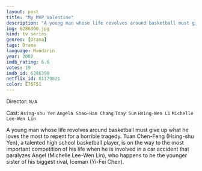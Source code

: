 ```yaml
---
layout: post
title: "My MVP Valentine"
description: "A young man whose life revolves around basketball must give up what he loves the most to repent for a horrible tragedy. Tuan Chen-Feng (Hsing-shu Yen), a talented high school basketball player, is on the way to the most important competition of his life when he is involved in a car accident that paralyzes Angel (Michelle Lee-Wen Lin), who happens to be the younger sister of his biggest rival, Iceman (Yi-Fei Chen)..."
img: 6286390.jpg
kind: tv series
genres: [Drama]
tags: Drama 
language: Mandarin
year: 2002
imdb_rating: 6.6
votes: 19
imdb_id: 6286390
netflix_id: 81179821
color: E76F51
---
```

Director: `N/A`  

Cast: `Hsing-shu Yen` `Angela Shao-Han Chang` `Tony Sun` `Hsing-Wen Li` `Michelle Lee-Wen Lin` 

A young man whose life revolves around basketball must give up what he loves the most to repent for a horrible tragedy. Tuan Chen-Feng (Hsing-shu Yen), a talented high school basketball player, is on the way to the most important competition of his life when he is involved in a car accident that paralyzes Angel (Michelle Lee-Wen Lin), who happens to be the younger sister of his biggest rival, Iceman (Yi-Fei Chen).